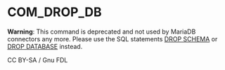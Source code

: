 # COM\_DROP\_DB

**Warning**: This command is deprecated and not used by MariaDB connectors any more. Please use the SQL statements [DROP SCHEMA](../../../../../reference/sql-statements/data-definition/drop/drop-database.md) or [DROP DATABASE](../../../../../reference/sql-statements/data-definition/drop/drop-database.md) instead.

CC BY-SA / Gnu FDL
